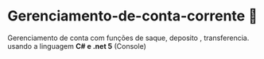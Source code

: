 # Gerenciamento-de-conta-corrente 🏦
Gerenciamento de conta com funções de saque, deposito , transferencia. usando a linguagem **C# e .net 5** (Console)
